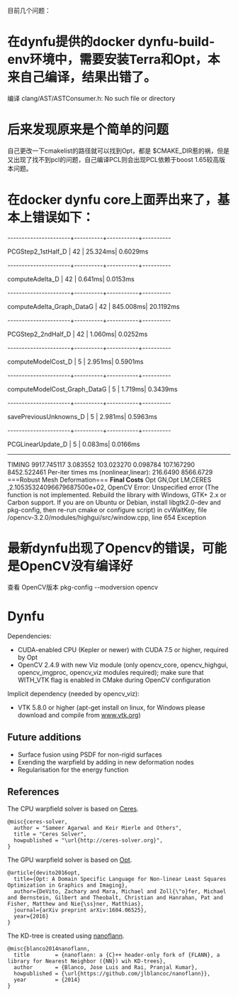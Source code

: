 目前几个问题： 



# 在dynfu提供的docker dynfu-build-env环境中，需要安装Terra和Opt，本来自己编译，结果出错了。
编译 clang/AST/ASTConsumer.h: No such file or directory

# 后来发现原来是个简单的问题
自己更改一下cmakelist的路径就可以找到Opt，都是 $CMAKE_DIR惹的祸，但是又出现了找不到pcl的问题，自己编译PCL则会出现PCL依赖于boost 1.65较高版本问题。

# 在docker dynfu core上面弄出来了，基本上错误如下： 
----------------------+----------+-----------+----------
 
 PCGStep2_1stHalf_D   |     42   |   25.324ms|  0.6029ms

----------------------+----------+-----------+----------

computeAdelta_D      |     42   |    0.641ms|  0.0153ms

----------------------+----------+-----------+----------
 
 computeAdelta_Graph_DataG |     42   |  845.008ms| 20.1192ms

----------------------+----------+-----------+----------

PCGStep2_2ndHalf_D   |     42   |    1.060ms|  0.0252ms

----------------------+----------+-----------+----------

computeModelCost_D   |      5   |    2.951ms|  0.5901ms

----------------------+----------+-----------+----------

computeModelCost_Graph_DataG |      5   |    1.719ms|  0.3439ms

----------------------+----------+-----------+----------

savePreviousUnknowns_D |      5   |    2.981ms|  0.5963ms

----------------------+----------+-----------+----------

PCGLinearUpdate_D    |      5   |    0.083ms|  0.0166ms

-------------------------------------------------------- 


TIMING 9917.745117 3.083552 103.023270 0.098784 107.167290 8452.522461
Per-iter times ms (nonlinear,linear): 216.6490  8566.6729
===Robust Mesh Deformation===
**Final Costs**
Opt GN,Opt LM,CERES
,2.10535324096679687500e+02,
OpenCV Error: Unspecified error (The function is not implemented. Rebuild the library with Windows, GTK+ 2.x or Carbon support. If you are on Ubuntu or Debian, install libgtk2.0-dev and pkg-config, then re-run cmake or configure script) in cvWaitKey, file /opencv-3.2.0/modules/highgui/src/window.cpp, line 654
Exception
# 最新dynfu出现了Opencv的错误，可能是OpenCV没有编译好 
查看 OpenCV版本  pkg-config --modversion opencv 



Dynfu
============
Dependencies:
* CUDA-enabled CPU (Kepler or newer) with CUDA 7.5 or higher, required by Opt
* OpenCV 2.4.9 with new Viz module (only opencv_core, opencv_highgui, opencv_imgproc, opencv_viz modules required); make sure that WITH_VTK flag is enabled in CMake during OpenCV configuration

Implicit dependency (needed by opencv_viz):
* VTK 5.8.0 or higher (apt-get install on linux, for Windows please download and compile from www.vtk.org)

## Future additions
* Surface fusion using PSDF for non-rigid surfaces
* Exending the warpfield by adding in new deformation nodes
* Regularisation for the energy function

## References
The CPU warpfield solver is based on [Ceres](https://github.com/ceres-solver/ceres-solver).
```
@misc{ceres-solver,
  author = "Sameer Agarwal and Keir Mierle and Others",
  title = "Ceres Solver",
  howpublished = "\url{http://ceres-solver.org}",
}
```
The GPU warpfield solver is based on [Opt](http://optlang.org).
```
@article{devito2016opt,
  title={Opt: A Domain Specific Language for Non-linear Least Squares Optimization in Graphics and Imaging},
  author={DeVito, Zachary and Mara, Michael and Zoll{\"o}fer, Michael and Bernstein, Gilbert and Theobalt, Christian and Hanrahan, Pat and Fisher, Matthew and Nie{\ss}ner, Matthias},
  journal={arXiv preprint arXiv:1604.06525},
  year={2016}
}
```
The KD-tree is created using [nanoflann](https://github.com/jlblancoc/nanoflann).
```
@misc{blanco2014nanoflann,
  title        = {nanoflann: a {C}++ header-only fork of {FLANN}, a library for Nearest Neighbor ({NN}) wih KD-trees},
  author       = {Blanco, Jose Luis and Rai, Pranjal Kumar},
  howpublished = {\url{https://github.com/jlblancoc/nanoflann}},
  year         = {2014}
}
```
